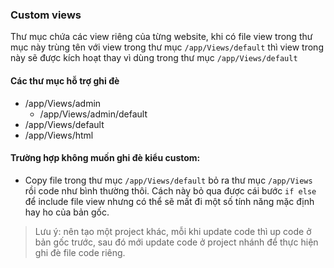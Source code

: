 ### Custom views
Thư mục chứa các view riêng của từng website, khi có file view trong thư mục này trùng tên với view trong thư mục `/app/Views/default` thì view trong này sẽ được kích hoạt thay vì dùng trong thư mục `/app/Views/default`

#### Các thư mục hỗ trợ ghi đè
- /app/Views/admin
	- /app/Views/admin/default
- /app/Views/default
- /app/Views/html

#### Trường hợp không muốn ghi đè kiểu custom:
- Copy file trong thư mục `/app/Views/default` bỏ ra thư mục `/app/Views` rồi code như bình thường thôi. Cách này bỏ qua được cái bước `if else` để include file view nhưng có thể sẽ mất đi một số tính năng mặc định hay ho của bản gốc.

> Lưu ý: nên tạo một project khác, mỗi khi update code thì up code ở bản gốc trước, sau đó mới update code ở project nhánh để thực hiện ghi đè file code riêng.
